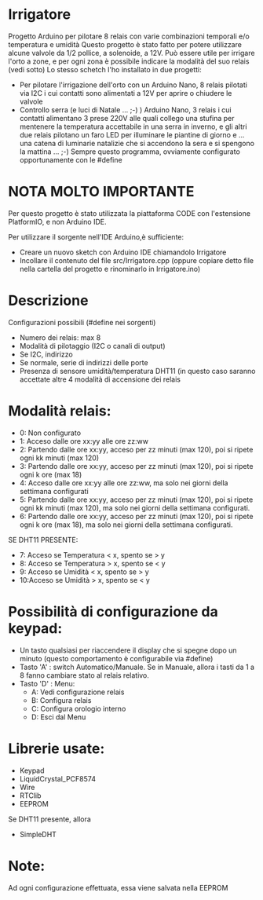# Irrigatore
Progetto Arduino per pilotare 8 relais con varie combinazioni temporali e/o temperatura e umidità
Questo progetto è stato fatto per potere utilizzare alcune valvole da 1/2 pollice, a solenoide, a 12V.
Può essere utile per irrigare l'orto a zone, e per ogni zona è possibile indicare la modalità del suo relais (vedi sotto)
Lo stesso schetch l'ho installato in due progetti:
- Per pilotare l'irrigazione dell'orto con un Arduino Nano, 8 relais pilotati via I2C i cui contatti sono alimentati a 12V per aprire o chiudere le valvole
- Controllo serra (e luci di Natale ... ;-) ) Arduino Nano, 3 relais i cui contatti alimentano 3 prese 220V alle quali collego una stufina per mentenere la temperatura accettabile in una serra in inverno, e gli altri due relais pilotano un faro LED per illuminare le piantine di giorno e ... una catena di luminarie natalizie che si accendono la sera e si spengono la mattina ... ;-)
Sempre questo programma, ovviamente configurato opportunamente con le #define

# NOTA MOLTO IMPORTANTE
Per questo progetto è stato utilizzata la piattaforma CODE con l'estensione PlatformIO, e non Arduino IDE.

Per utilizzare il sorgente nell'IDE Arduino,è sufficiente:
- Creare un nuovo sketch con Arduino IDE chiamandolo Irrigatore
- Incollare il contenuto del file src/Irrigatore.cpp (oppure copiare detto file nella cartella del progetto e rinominarlo in Irrigatore.ino)

# Descrizione
Configurazioni possibili (#define nei sorgenti)
- Numero dei relais: max 8
- Modalità di pilotaggio (I2C o canali di output)
- Se I2C, indirizzo 
- Se normale, serie di indirizzi delle porte
- Presenza di sensore umidità/temperatura DHT11 (in questo caso saranno accettate altre 4 modalità
  di accensione dei relais


# Modalità relais:
- 0: Non configurato
- 1: Acceso dalle ore xx:yy alle ore zz:ww
- 2: Partendo dalle ore xx:yy, acceso per zz minuti (max 120), poi si ripete ogni kk minuti (max 120)
- 3: Partendo dalle ore xx:yy, acceso per zz minuti (max 120), poi si ripete ogni k ore (max 18)
- 4: Acceso dalle ore xx:yy alle ore zz:ww, ma solo nei giorni della settimana configurati
- 5: Partendo dalle ore xx:yy, acceso per zz minuti (max 120), poi si ripete ogni kk minuti (max 120),
   ma solo nei giorni della settimana configurati.
- 6: Partendo dalle ore xx:yy, acceso per zz minuti (max 120), poi si ripete ogni k ore (max 18),
   ma solo nei giorni della settimana configurati.

SE DHT11 PRESENTE:
- 7: Acceso se Temperatura < x, spento se > y
- 8: Acceso se Temperatura > x, spento se < y
- 9: Acceso se Umidità < x, spento se > y
- 10:Acceso se Umidità > x, spento se < y

# Possibilità di configurazione da keypad:
- Un tasto qualsiasi per riaccendere il display che si spegne dopo un minuto (questo comportamento è configurabile via #define)
- Tasto 'A' : switch Automatico/Manuale. Se in Manuale, allora i tasti da 1 a 8 fanno cambiare stato al relais relativo.
- Tasto 'D' : Menu: 
  - A: Vedi configurazione relais
  - B: Configura relais
  - C: Configura orologio interno
  - D: Esci dal Menu
 # Librerie usate:
 - Keypad
 - LiquidCrystal_PCF8574
 - Wire
 - RTClib
 - EEPROM

 Se DHT11 presente, allora 
 - SimpleDHT
 # Note:
 Ad ogni configurazione effettuata, essa viene salvata nella EEPROM
   
